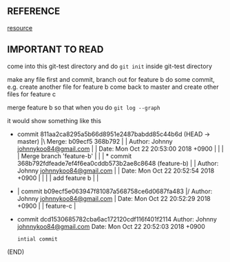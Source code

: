 ## REFERENCE
[resource](https://www.atlassian.com/git/tutorials/using-branches/git-merge)

## IMPORTANT TO READ
come into this git-test directory
and do `git init` inside git-test directory

make any file first and commit,
branch out for feature b
do some commit, e.g. create another file for feature b
come back to master and create other files for feature c

merge feature b so that when you do `git log --graph`

it would show something like this

*   commit 811aa2ca8295a5b66d8951e2487babdd85c44b6d (HEAD -> master)
|\  Merge: b09ecf5 368b792
| | Author: Johnny <johnnykoo84@gmail.com>
| | Date:   Mon Oct 22 20:53:00 2018 +0900
| |
| |     Merge branch 'feature-b'
| |
| * commit 368b792fdfeade7ef4f6ea0cddb573b2ae8c8648 (feature-b)
| | Author: Johnny <johnnykoo84@gmail.com>
| | Date:   Mon Oct 22 20:52:54 2018 +0900
| |
| |     add feature b
| |
* | commit b09ecf5e063947f81087a568758ce6d0687fa483
|/  Author: Johnny <johnnykoo84@gmail.com>
|   Date:   Mon Oct 22 20:52:29 2018 +0900
|
|       feature-c
|
* commit dcd1530685782cba6ac172120cdf116f401f2114
  Author: Johnny <johnnykoo84@gmail.com>
  Date:   Mon Oct 22 20:52:03 2018 +0900

      intial commit
(END)
